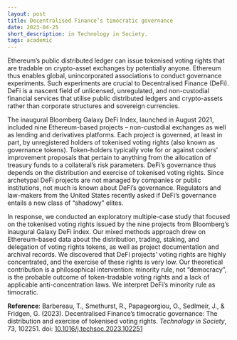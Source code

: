 ```yaml
---
layout: post
title: Decentralised Finance’s timocratic governance
date: 2023-04-25
short_description: in Technology in Society.
tags: academic
---
```

Ethereum’s public distributed ledger can issue tokenised voting rights that are tradable on crypto-asset exchanges by potentially anyone. Ethereum thus enables global, unincorporated associations to conduct governance experiments. Such experiments are crucial to Decentralised Finance (DeFi). DeFi is a nascent field of unlicensed, unregulated, and non-custodial financial services that utilise public distributed ledgers and crypto-assets rather than corporate structures and sovereign currencies.

The inaugural Bloomberg Galaxy DeFi Index, launched in August 2021, included nine Ethereum-based projects – non-custodial exchanges as well as lending and derivatives platforms. Each project is governed, at least in part, by unregistered holders of tokenised voting rights (also known as governance tokens). Token-holders typically vote for or against coders’ improvement proposals that pertain to anything from the allocation of treasury funds to a collateral’s risk parameters. DeFi’s governance thus depends on the distribution and exercise of tokenised voting rights. Since archetypal DeFi projects are not managed by companies or public institutions, not much is known about DeFi’s governance. Regulators and law-makers from the United States recently asked if DeFi’s governance entails a new class of “shadowy” elites.

In response, we conducted an exploratory multiple-case study that focused on the tokenised voting rights issued by the nine projects from Bloomberg’s inaugural Galaxy DeFi index. Our mixed methods approach drew on Ethereum-based data about the distribution, trading, staking, and delegation of voting rights tokens, as well as project documentation and archival records. We discovered that DeFi projects’ voting rights are highly concentrated, and the exercise of these rights is very low. Our theoretical contribution is a philosophical intervention: minority rule, not “democracy”, is the probable outcome of token-tradable voting rights and a lack of applicable anti-concentration laws. We interpret DeFi’s minority rule as timocratic.

**Reference**: Barbereau, T., Smethurst, R., Papageorgiou, O., Sedlmeir, J., & Fridgen, G. (2023). Decentralised Finance’s timocratic governance: The distribution and exercise of tokenised voting rights. _Technology in Society_, 73, 102251. doi: [10.1016/j.techsoc.2023.102251](https://doi.org/10.1016/j.techsoc.2023.102251)